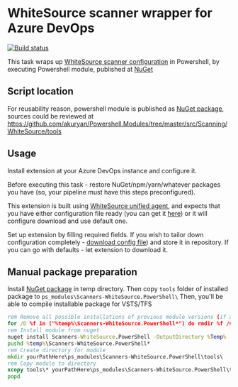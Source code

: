 # WhiteSource scanner wrapper for Azure DevOps

[![Build status](https://dev.azure.com/dobryak/NugetsAndExtensions/_apis/build/status/AzureDevOps-Extensions/WhiteSource%20Analyzer)](https://dev.azure.com/dobryak/NugetsAndExtensions/_build/latest?definitionId=6)

This task wraps up [WhiteSource scanner configuration](https://whitesource.atlassian.net/wiki/spaces/WD/pages/686227666/Microsoft+Azure+DevOps+Services+Integration) in Powershell, by executing Powershell module, published at [NuGet](https://www.nuget.org/packages/Scanners-WhiteSource.PowerShell/)

## Script location

For reusability reason, powershell module is published as [NuGet package](https://www.nuget.org/packages/Scanners-WhiteSource.PowerShell/), sources could be reviewed at https://github.com/akuryan/Powershell.Modules/tree/master/src/Scanning/WhiteSource/tools


## Usage

Install extension at your Azure DevOps instance and configure it.

Before executing this task - restore NuGet/npm/yarn/whatever packages you have (so, your pipeline must have this steps preconfigured).

This extension is built using [WhiteSource unified agent](https://github.com/whitesource/unified-agent-distribution/blob/master/standAlone/wss-unified-agent.jar), and expects that you have either configuration file ready (you can get it [here](https://github.com/whitesource/unified-agent-distribution/blob/master/standAlone/wss-unified-agent.config)) or it will configure download and use default one.

Set up extension by filling required fields. If you wish to tailor down configuration completely - [download config file](https://github.com/whitesource/unified-agent-distribution/blob/master/standAlone/wss-unified-agent.config)) and store it in repository. If you can go with defaults - let extension to download it.

## Manual package preparation

Install [NuGet package](https://www.nuget.org/packages/Scanners-WhiteSource.PowerShell/) in temp directory. Then copy ```tools``` folder of installed package to ```ps_modules\Scanners-WhiteSource.PowerShell\```
Then, you'll be able to compile installable package for VSTS/TFS

```cmd
rem Remove all possible installations of previous module versions (if any)
for /D %f in ("%temp%\Scanners-WhiteSource.PowerShell*") do rmdir %f /s /q
rem Install module from nuget
nuget install Scanners-WhiteSource.PowerShell -OutputDirectory %Temp%
pushd %temp%\Scanners-WhiteSource.PowerShell*
rem Create directory for module
mkdir yourPathHere\ps_modules\Scanners-WhiteSource.PowerShell\tools\
rem Copy module to directory
xcopy tools\* yourPathHere\ps_modules\Scanners-WhiteSource.PowerShell\tools\ /F /S /Q /Y
popd
```
